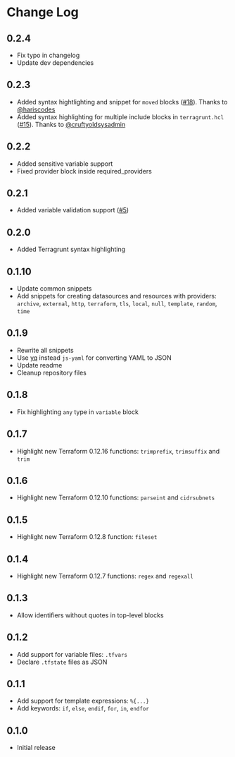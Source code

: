 # Change Log

## 0.2.4

- Fix typo in changelog
- Update dev dependencies

## 0.2.3

- Added syntax hightlighting and snippet for `moved` blocks ([#18](https://github.com/4ops/vscode-language-terraform/pull/18)). Thanks to [@hariscodes](https://github.com/hariscodes)
- Added syntax highlighting for multiple include blocks in `terragrunt.hcl` ([#15](https://github.com/4ops/vscode-language-terraform/pull/15)). Thanks to [@cruftyoldsysadmin](https://github.com/cruftyoldsysadmin)

## 0.2.2

- Added sensitive variable support
- Fixed provider block inside required_providers

## 0.2.1

- Added variable validation support ([#5](https://github.com/4ops/vscode-language-terraform/issues/5))

## 0.2.0

- Added Terragrunt syntax highlighting

## 0.1.10

- Update common snippets
- Add snippets for creating datasources and resources with providers: `archive`, `external`, `http`, `terraform`, `tls`, `local`, `null`, `template`, `random`, `time`

## 0.1.9

- Rewrite all snippets
- Use [yq](https://github.com/mikefarah/yq) instead `js-yaml` for converting YAML to JSON
- Update readme
- Cleanup repository files

## 0.1.8

- Fix highlighting `any` type in `variable` block

## 0.1.7

- Highlight new Terraform 0.12.16 functions: `trimprefix`, `trimsuffix` and `trim`

## 0.1.6

- Highlight new Terraform 0.12.10 functions: `parseint` and `cidrsubnets`

## 0.1.5

- Highlight new Terraform 0.12.8 function: `fileset`

## 0.1.4

- Highlight new Terraform 0.12.7 functions: `regex` and `regexall`

## 0.1.3

- Allow identifiers without quotes in top-level blocks

## 0.1.2

- Add support for variable files: `.tfvars`
- Declare `.tfstate` files as JSON

## 0.1.1

- Add support for template expressions: `%{...}`
- Add keywords: `if`, `else`, `endif`, `for`, `in`, `endfor`

## 0.1.0

- Initial release
